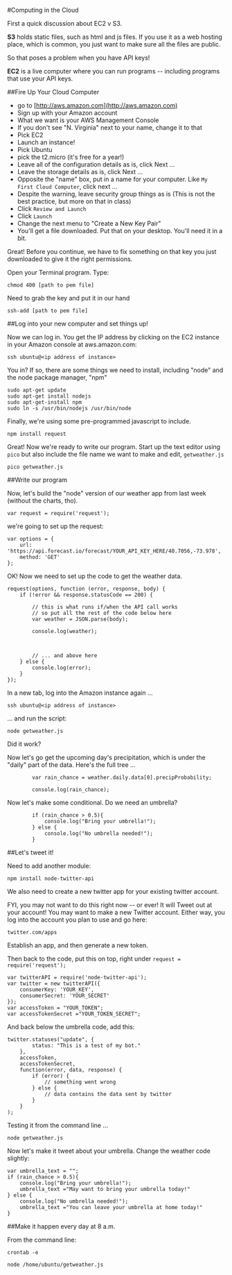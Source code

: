 #Computing in the Cloud

First a quick discussion about EC2 v S3.

**S3** holds static files, such as html and js files. If you use it as a web hosting place, which is common, you just want to make sure all the files are public.

So that poses a problem when you have API keys!

**EC2** is a live computer where you can run programs -- including programs that use your API keys. 

##Fire Up Your Cloud Computer

- go to [http://aws.amazon.com](http://aws.amazon.com)
- Sign up with your Amazon account
- What we want is your AWS Management Console
- If you don't see "N. Virginia" next to your name, change it to that
- Pick EC2
- Launch an instance!
- Pick Ubuntu
- pick the t2.micro (it's free for a year!)
- Leave all of the configuration details as is, click Next ...
- Leave the storage details as is, click Next ...
- Opposite the "name" box, put in a name for your computer. Like `My First Cloud Computer`, click next ...
- Despite the warning, leave security group things as is (This is not the best practice, but more on that in class)
- Click `Review and Launch`
- Click `Launch`
- Change the next menu to "Create a New Key Pair"
- You'll get a file downloaded. Put that on your desktop. You'll need it in a bit.

Great! Before you continue, we have to fix something on that key you just downloaded to give it the right permissions.

Open your Terminal program. Type:

    chmod 400 [path to pem file]

Need to grab the key and put it in our hand

    ssh-add [path to pem file]
    
##Log into your new computer and set things up!

Now we can log in. You get the IP address by clicking on the EC2 instance in your Amazon console at aws.amazon.com:

    ssh ubuntu@<ip address of instance>
        
You in? If so, there are some things we need to install, including "node" and the node package manager, "npm"

    sudo apt-get update
    sudo apt-get install nodejs
    sudo apt-get-install npm
    sudo ln -s /usr/bin/nodejs /usr/bin/node

Finally, we're using some pre-programmed javascript to include.

    npm install request
    
Great! Now we're ready to write our program. Start up the text editor using `pico` but also include the file name we want to make and edit, `getweather.js`

    pico getweather.js
    
##Write our program

Now, let's build the "node" version of our weather app from last week (without the charts, tho).

    var request = require('request');

we're going to set up the request:

    var options = {
    	url: 'https://api.forecast.io/forecast/YOUR_API_KEY_HERE/40.7056,-73.978',
    	method: 'GET'
    };
    
OK! Now we need to set up the code to get the weather data.

    request(options, function (error, response, body) {
        if (!error && response.statusCode == 200) {

            // this is what runs if/when the API call works
            // so put all the rest of the code below here
    		var weather = JSON.parse(body);
    		
    		console.log(weather);
    		
    		
    		
    		// ... and above here
    	} else {
            console.log(error);
        }
    });
    		
In a new tab, log into the Amazon instance again ... 

    ssh ubuntu@<ip address of instance>

... and run the script:

    node getweather.js

Did it work?
    		
Now let's go get the upcoming day's precipitation, which is under the "daily" part of the data. Here's the full tree ...

    		var rain_chance = weather.daily.data[0].precipProbability;

    		console.log(rain_chance);
    		
Now let's make some conditional. Do we need an umbrella?

    		if (rain_chance > 0.5){
    			console.log("Bring your umbrella!");
    		} else {
    			console.log("No umbrella needed!");
    		}
    	

##Let's tweet it!

Need to add another module:

    npm install node-twitter-api
    
We also need to create a new twitter app for your existing twitter account. 

FYI, you may not want to do this right now -- or ever! It will Tweet out at your account! You may want to make a new Twitter account. Either way, you log into the account you plan to use and go here:

    twitter.com/apps
    
Establish an app, and then generate a new token. 

Then back to the code, put this on top, right under `request = require('request');`

    var twitterAPI = require('node-twitter-api');
    var twitter = new twitterAPI({
        consumerKey: 'YOUR_KEY',
        consumerSecret: 'YOUR_SECRET'
    });
    var accessToken = "YOUR_TOKEN";
    var accessTokenSecret ="YOUR_TOKEN_SECRET";
    
And back below the umbrella code, add this:

	twitter.statuses("update", {
	        status: "This is a test of my bot."
	    },
	    accessToken,
	    accessTokenSecret,
	    function(error, data, response) {
	        if (error) {
	            // something went wrong
	        } else {
	            // data contains the data sent by twitter
	        }
	    }
	);
	
Testing it from the command line ...
    
    node getweather.js

Now let's make it tweet about your umbrella. Change the weather code slightly:

    var umbrella_text = "";
    if (rain_chance > 0.5){
    	console.log("Bring your umbrella!");
    	umbrella_text ="May want to bring your umbrella today!"
    } else {
    	console.log("No umbrella needed!");
    	umbrella_text ="You can leave your umbrella at home today!"
    }


##Make it happen every day at 8 a.m.

From the command line:

    crontab -e

    node /home/ubuntu/getweather.js